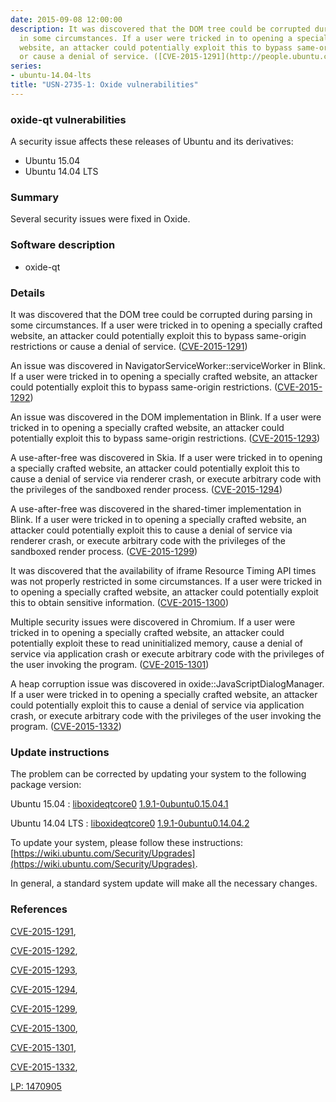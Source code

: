 ```yaml
---
date: 2015-09-08 12:00:00
description: It was discovered that the DOM tree could be corrupted during parsing
  in some circumstances. If a user were tricked in to opening a specially crafted
  website, an attacker could potentially exploit this to bypass same-origin restrictions
  or cause a denial of service. ([CVE-2015-1291](http://people.ubuntu.com/~ubuntu-security/cve/CVE-2015-1291))
series:
- ubuntu-14.04-lts
title: "USN-2735-1: Oxide vulnerabilities"
---
```


### oxide-qt vulnerabilities

A security issue affects these releases of Ubuntu and its derivatives:

* Ubuntu 15.04
* Ubuntu 14.04 LTS

### Summary

Several security issues were fixed in Oxide. 

### Software description

* oxide-qt 

### Details

It was discovered that the DOM tree could be corrupted during parsing in some circumstances. If a user were tricked in to opening a specially crafted website, an attacker could potentially exploit this to bypass same-origin restrictions or cause a denial of service. ([CVE-2015-1291](http://people.ubuntu.com/~ubuntu-security/cve/CVE-2015-1291))

An issue was discovered in NavigatorServiceWorker::serviceWorker in Blink. If a user were tricked in to opening a specially crafted website, an attacker could potentially exploit this to bypass same-origin restrictions. ([CVE-2015-1292](http://people.ubuntu.com/~ubuntu-security/cve/CVE-2015-1292))

An issue was discovered in the DOM implementation in Blink. If a user were tricked in to opening a specially crafted website, an attacker could potentially exploit this to bypass same-origin restrictions. ([CVE-2015-1293](http://people.ubuntu.com/~ubuntu-security/cve/CVE-2015-1293))

A use-after-free was discovered in Skia. If a user were tricked in to opening a specially crafted website, an attacker could potentially exploit this to cause a denial of service via renderer crash, or execute arbitrary code with the privileges of the sandboxed render process. ([CVE-2015-1294](http://people.ubuntu.com/~ubuntu-security/cve/CVE-2015-1294))

A use-after-free was discovered in the shared-timer implementation in Blink. If a user were tricked in to opening a specially crafted website, an attacker could potentially exploit this to cause a denial of service via renderer crash, or execute arbitrary code with the privileges of the sandboxed render process. ([CVE-2015-1299](http://people.ubuntu.com/~ubuntu-security/cve/CVE-2015-1299))

It was discovered that the availability of iframe Resource Timing API times was not properly restricted in some circumstances. If a user were tricked in to opening a specially crafted website, an attacker could potentially exploit this to obtain sensitive information. ([CVE-2015-1300](http://people.ubuntu.com/~ubuntu-security/cve/CVE-2015-1300))

Multiple security issues were discovered in Chromium. If a user were tricked in to opening a specially crafted website, an attacker could potentially exploit these to read uninitialized memory, cause a denial of service via application crash or execute arbitrary code with the privileges of the user invoking the program. ([CVE-2015-1301](http://people.ubuntu.com/~ubuntu-security/cve/CVE-2015-1301))

A heap corruption issue was discovered in oxide::JavaScriptDialogManager. If a user were tricked in to opening a specially crafted website, an attacker could potentially exploit this to cause a denial of service via application crash, or execute arbitrary code with the privileges of the user invoking the program. ([CVE-2015-1332](http://people.ubuntu.com/~ubuntu-security/cve/CVE-2015-1332)) 

### Update instructions

The problem can be corrected by updating your system to the following package version:

Ubuntu 15.04
 : [liboxideqtcore0](https://launchpad.net/ubuntu/+source/oxide-qt) <span> [1.9.1-0ubuntu0.15.04.1](https://launchpad.net/ubuntu/+source/oxide-qt/1.9.1-0ubuntu0.15.04.1) </span> 

Ubuntu 14.04 LTS
 : [liboxideqtcore0](https://launchpad.net/ubuntu/+source/oxide-qt) <span> [1.9.1-0ubuntu0.14.04.2](https://launchpad.net/ubuntu/+source/oxide-qt/1.9.1-0ubuntu0.14.04.2) </span> 

To update your system, please follow these instructions: [https://wiki.ubuntu.com/Security/Upgrades](https://wiki.ubuntu.com/Security/Upgrades).

In general, a standard system update will make all the necessary changes. 

### References

 [CVE-2015-1291](http://people.ubuntu.com/~ubuntu-security/cve/CVE-2015-1291), 

 [CVE-2015-1292](http://people.ubuntu.com/~ubuntu-security/cve/CVE-2015-1292), 

 [CVE-2015-1293](http://people.ubuntu.com/~ubuntu-security/cve/CVE-2015-1293), 

 [CVE-2015-1294](http://people.ubuntu.com/~ubuntu-security/cve/CVE-2015-1294), 

 [CVE-2015-1299](http://people.ubuntu.com/~ubuntu-security/cve/CVE-2015-1299), 

 [CVE-2015-1300](http://people.ubuntu.com/~ubuntu-security/cve/CVE-2015-1300), 

 [CVE-2015-1301](http://people.ubuntu.com/~ubuntu-security/cve/CVE-2015-1301), 

 [CVE-2015-1332](http://people.ubuntu.com/~ubuntu-security/cve/CVE-2015-1332), 

 [LP: 1470905](https://launchpad.net/bugs/1470905)
